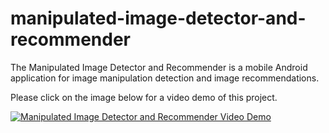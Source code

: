 # manipulated-image-detector-and-recommender

The Manipulated Image Detector and Recommender is a mobile Android application for image manipulation detection and image recommendations.

Please click on the image below for a video demo of this project.

[![Manipulated Image Detector and Recommender Video Demo](https://img.youtube.com/vi/22KvUPddP0I/0.jpg)](https://youtu.be/22KvUPddP0I "Manipulated Image Detector and Recommender Video Demo")
